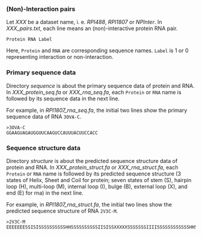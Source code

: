 ### (Non)-Interaction pairs

Let *XXX* be a dataset name, i. e.  *RPI488*,  *RPI1807* or *NPInter*.
In *XXX_pairs.txt*, each line means an (non)-interactive protein RNA pair.

```
Protein RNA Label
```

Here, `Protein` and `RNA` are corresponding sequence names. `Label` is 1 or 0 representing interaction or non-interaction.

### Primary sequence data

Directory *sequence* is about the primary sequence data of protein and RNA.
In *XXX_protein_seq.fa* or *XXX_rna_seq.fa*, each `Protein` or `RNA` name is followed by its sequence data in the next line.

For example, in *RPI1807_rna_seq.fa*, the initial two lines show the primary sequence data of RNA `3OVA-C`.

```
>3OVA-C
GGAAGUAGAUGGUUCAAGUCCAUUUACUUCCACC
```

### Sequence structure data

Directory *structure* is about the predicted sequence structure data of protein and RNA.
In *XXX_protein_struct.fa* or *XXX_rna_struct.fa*, each `Protein` or `RNA` name is followed by its predicted sequence structure (3 states of Helix, Sheet and Coil for protein; seven states of stem (S),  hairpin loop (H), multi-loop (M), internal loop (I), bulge (B), external loop (X), and end (E) for rna) in the next line.

For example, in *RPI1807_rna_struct.fa*, the initial two lines show the predicted sequence structure of RNA `2V3C-M`.

```
>2V3C-M
EEEEEEESSISISSSSSSSSSSHHSSSSSSSSSSIISISSXXXXXSSSSSSSIIIISSSSSSSSSSSSHHSSSSSSSSSSSSISSSSSSSEEEEE
```
